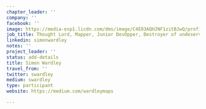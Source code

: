 ```yaml
---
chapter_leader: ''
company: ''
facebook: ''
image: https://media-exp1.licdn.com/dms/image/C4E03AQHJNF1zitBJwQ/profile-displayphoto-shrink_800_800/0?e=1605139200&v=beta&t=wpjej5KLAnP9QmqgCk_tUfLcj3botBWwK9JfA8o62Ow
job_title: Thought Lord, Mapper, Junior DevOpper, Destroyer of undeserved value. Lawful Evil.
linkedin: simonwardley
notes: ''
project_leader: ''
status: add-details
title: Simon Wardley
travel_from: ''
twitter: swardley
medium: swardley 
type: participant
website: https://medium.com/wardleymaps

---
```


<!-- put more details about participant here -->
